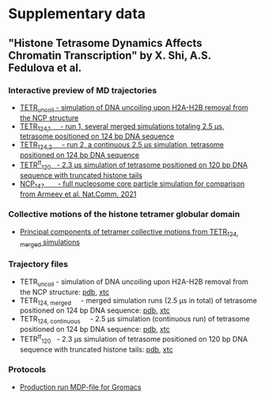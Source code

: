# Supplementary data
## "Histone Tetrasome Dynamics Affects Chromatin Transcription" by X. Shi, A.S. Fedulova et al.

### Interactive preview of MD trajectories
- [TETR<sub>uncoil</sub> - simulation of DNA uncoiling upon H2A-H2B removal from the NCP structure](Tetrasome124_uncoil_trj_preview)
- [TETR<sub>124,1</sub>  &nbsp;&nbsp;&nbsp;  - run 1, several merged simulations totaling 2.5 µs, tetrasome positioned on 124 bp DNA sequence](Tetrasome124_trj_preview)
- [TETR<sub>124,2</sub>  &nbsp;&nbsp;&nbsp;  - run 2, a continuous 2.5 µs simulation, tetrasome positioned on 124 bp DNA sequence](Tetrasome124_trj_preview_single)
- [TETR<sup><i>tt</i></sup><sub>120</sub> &nbsp; - 2.3 µs simulation of tetrasome positioned on 120 bp DNA sequence with truncated histone tails](Tetrasome120_trj_preview)
- [NCP<sub>147</sub> &nbsp;&nbsp;&nbsp;&nbsp;&nbsp;&nbsp;- full nucleosome core particle simulation for comparison from Armeev et al. Nat.Comm. 2021](../Armeev_et_al_2021/NCP147_trj_preview) 

### Collective motions of the histone tetramer globular domain 
- [Principal components of tetramer collective motions from TETR<sub>124, merged</sub> simulations](Tetrasome_CVs) 

### Trajectory files
- TETR<sub>uncoil</sub> - simulation of DNA uncoiling upon H2A-H2B removal from the NCP structure: [pdb](trj/1KX5_cryst_tetrasome_coiled_for_web.pdb), [xtc](trj/1KX5_cryst_tetrasome_coiled_for_web.xtc)
- TETR<sub>124, merged</sub>  &nbsp;&nbsp;&nbsp;  - merged simulation runs (2.5 µs in total) of tetrasome positioned on 124 bp DNA sequence: [pdb](trj/1kx5_tetrasome_124_tails_for_web.pdb), [xtc](trj/1kx5_tetrasome_124_tails_for_web.xtc)
- TETR<sub>124, continuous</sub>  &nbsp;&nbsp;&nbsp;  - 2.5 µs simulation (continuous run) of tetrasome positioned on 124 bp DNA sequence: [pdb](trj/remake_1KX5_cryst_tetrasome_124_tails_for_web.pdb), [xtc](trj/remake_1KX5_cryst_tetrasome_124_tails_for_web.xtc)
- TETR<sup><i>tt</i></sup><sub>120</sub> &nbsp; - 2.3 µs simulation of tetrasome positioned on 120 bp DNA sequence with truncated histone tails: [pdb](trj/h3-h4_2_tm_120DNA_for_web.pdb), [xtc](trj/h3-h4_2_tm_120DNA_for_web.xtc)

### Protocols
- [Production run MDP-file for Gromacs](MD_production_protocol.mdp)
